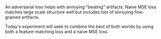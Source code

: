 An adversarial loss helps with annoying "beating" artifacts.  Naive MSE loss matches large scale structure well but
includes lots of annoying fine-grained artifacts.  

Today's experiment will seek to combine the best of both worlds by using both a feature-matching loss and a
naive MSE loss.